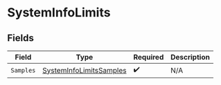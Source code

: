 # SystemInfoLimits


## Fields

| Field                                                                     | Type                                                                      | Required                                                                  | Description                                                               |
| ------------------------------------------------------------------------- | ------------------------------------------------------------------------- | ------------------------------------------------------------------------- | ------------------------------------------------------------------------- |
| `Samples`                                                                 | [SystemInfoLimitsSamples](../../models/shared/systeminfolimitssamples.md) | :heavy_check_mark:                                                        | N/A                                                                       |